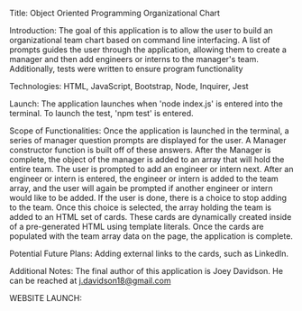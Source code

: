 Title: Object Oriented Programming Organizational Chart

Introduction: The goal of this application is to allow the user to build an organizational team chart based on command line interfacing. A list of prompts guides the user through the application, allowing them to create a manager and then add engineers or interns to the manager's team. Additionally, tests were written to ensure program functionality

Technologies: HTML, JavaScript, Bootstrap, Node, Inquirer, Jest

Launch: The application launches when 'node index.js' is entered into the terminal. To launch the test, 'npm test' is entered.

Scope of Functionalities: Once the application is launched in the terminal, a series of manager question prompts are displayed for the user. A Manager constructor function is built off of these answers. After the Manager is complete, the object of the manager is added to an array that will hold the entire team. The user is prompted to add an engineer or intern next. After an engineer or intern is entered, the engineer or intern is added to the team array, and the user will again be prompted if another engineer or intern would like to be added. If the user is done, there is a choice to stop adding to the team. Once this choice is selected, the array holding the team is added to an HTML set of cards. These cards are dynamically created inside of a pre-generated HTML using template literals. Once the cards are populated with the team array data on the page, the application is complete.

Potential Future Plans: Adding external links to the cards, such as LinkedIn.

Additional Notes: The final author of this application is Joey Davidson. He can be reached at j.davidson18@gmail.com

WEBSITE LAUNCH:
